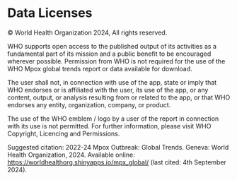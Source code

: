 # Data Licenses

© World Health Organization 2024, All rights reserved.

WHO supports open access to the published output of its activities as a fundamental part of its mission and a public benefit to be encouraged wherever possible. Permission from WHO is not required for the use of the WHO Mpox global trends report or data available for download.

The user shall not, in connection with use of the app, state or imply that WHO endorses or is affiliated with the user, its use of the app, or any content, output, or analysis resulting from or related to the app, or that WHO endorses any entity, organization, company, or product.

The use of the WHO emblem / logo by a user of the report in connection with its use is not permitted. For further information, please visit WHO Copyright, Licencing and Permissions.

Suggested citation: 2022-24 Mpox Outbreak: Global Trends. Geneva: World Health Organization, 2024. Available online: https://worldhealthorg.shinyapps.io/mpx_global/ (last cited: 4th September 2024).
